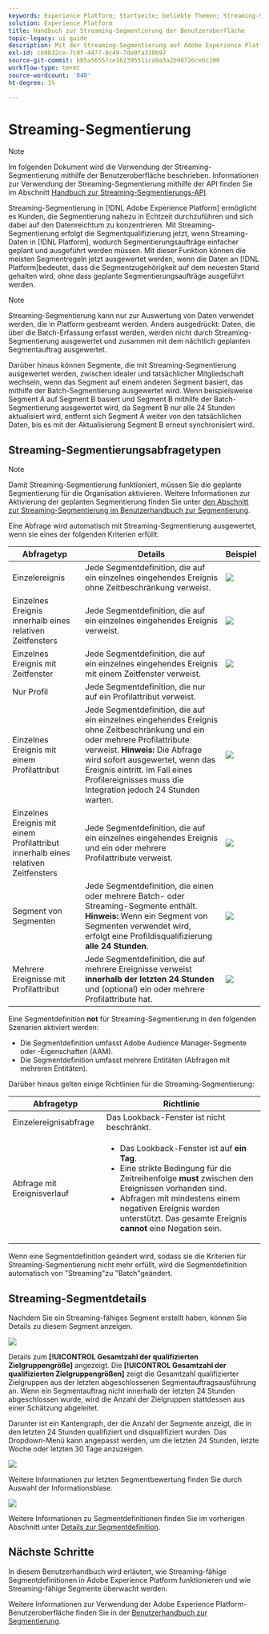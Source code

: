 ```yaml
---
keywords: Experience Platform; Startseite; beliebte Themen; Streaming-Segmentierung; Segmentierung; Segmentierungsdienst; Segmentierungsdienst; Benutzerhandbuch
solution: Experience Platform
title: Handbuch zur Streaming-Segmentierung der Benutzeroberfläche
topic-legacy: ui guide
description: Mit der Streaming-Segmentierung auf Adobe Experience Platform können Sie die Segmentierung nahezu in Echtzeit durchführen und sich dabei auf den Datenreichtum konzentrieren. Mit Streaming-Segmentierung erfolgt jetzt eine Segmentqualifizierung, wenn Daten in Platform landen. So wird die Notwendigkeit verringert, Segmentierungsaufträge zu planen und auszuführen. Mit dieser Funktion können die meisten Segmentregeln jetzt ausgewertet werden, wenn die Daten an Platform übergeben werden. Das bedeutet, dass die Segmentzugehörigkeit ohne Ausführung geplanter Segmentierungsaufträge auf dem neuesten Stand gehalten wird.
exl-id: cb9b32ce-7c0f-4477-8c49-7de0fa310b97
source-git-commit: bb5a56557ce162395511ca9a3a2b98726ce6c190
workflow-type: tm+mt
source-wordcount: '840'
ht-degree: 1%

---
```


# Streaming-Segmentierung

>[!NOTE]
>
>Im folgenden Dokument wird die Verwendung der Streaming-Segmentierung mithilfe der Benutzeroberfläche beschrieben. Informationen zur Verwendung der Streaming-Segmentierung mithilfe der API finden Sie im Abschnitt [Handbuch zur Streaming-Segmentierungs-API](../api/streaming-segmentation.md).

Streaming-Segmentierung in [!DNL Adobe Experience Platform] ermöglicht es Kunden, die Segmentierung nahezu in Echtzeit durchzuführen und sich dabei auf den Datenreichtum zu konzentrieren. Mit Streaming-Segmentierung erfolgt die Segmentqualifizierung jetzt, wenn Streaming-Daten in [!DNL Platform], wodurch Segmentierungsaufträge einfacher geplant und ausgeführt werden müssen. Mit dieser Funktion können die meisten Segmentregeln jetzt ausgewertet werden, wenn die Daten an [!DNL Platform]bedeutet, dass die Segmentzugehörigkeit auf dem neuesten Stand gehalten wird, ohne dass geplante Segmentierungsaufträge ausgeführt werden.

>[!NOTE]
>
>Streaming-Segmentierung kann nur zur Auswertung von Daten verwendet werden, die in Platform gestreamt werden. Anders ausgedrückt: Daten, die über die Batch-Erfassung erfasst werden, werden nicht durch Streaming-Segmentierung ausgewertet und zusammen mit dem nächtlich geplanten Segmentauftrag ausgewertet.
>
>Darüber hinaus können Segmente, die mit Streaming-Segmentierung ausgewertet werden, zwischen idealer und tatsächlicher Mitgliedschaft wechseln, wenn das Segment auf einem anderen Segment basiert, das mithilfe der Batch-Segmentierung ausgewertet wird. Wenn beispielsweise Segment A auf Segment B basiert und Segment B mithilfe der Batch-Segmentierung ausgewertet wird, da Segment B nur alle 24 Stunden aktualisiert wird, entfernt sich Segment A weiter von den tatsächlichen Daten, bis es mit der Aktualisierung Segment B erneut synchronisiert wird.

## Streaming-Segmentierungsabfragetypen

>[!NOTE]
>
>Damit Streaming-Segmentierung funktioniert, müssen Sie die geplante Segmentierung für die Organisation aktivieren. Weitere Informationen zur Aktivierung der geplanten Segmentierung finden Sie unter [den Abschnitt zur Streaming-Segmentierung im Benutzerhandbuch zur Segmentierung](./overview.md#scheduled-segmentation).

Eine Abfrage wird automatisch mit Streaming-Segmentierung ausgewertet, wenn sie eines der folgenden Kriterien erfüllt:

| Abfragetyp | Details | Beispiel |
| ---------- | ------- | ------- |
| Einzelereignis | Jede Segmentdefinition, die auf ein einzelnes eingehendes Ereignis ohne Zeitbeschränkung verweist. | ![](../images/ui/streaming-segmentation/incoming-hit.png) |
| Einzelnes Ereignis innerhalb eines relativen Zeitfensters | Jede Segmentdefinition, die auf ein einzelnes eingehendes Ereignis verweist. | ![](../images/ui/streaming-segmentation/relative-hit-success.png) |
| Einzelnes Ereignis mit Zeitfenster | Jede Segmentdefinition, die auf ein einzelnes eingehendes Ereignis mit einem Zeitfenster verweist. | ![](../images/ui/streaming-segmentation/historic-time-window.png) |
| Nur Profil | Jede Segmentdefinition, die nur auf ein Profilattribut verweist. |  |
| Einzelnes Ereignis mit einem Profilattribut | Jede Segmentdefinition, die auf ein einzelnes eingehendes Ereignis ohne Zeitbeschränkung und ein oder mehrere Profilattribute verweist. **Hinweis:** Die Abfrage wird sofort ausgewertet, wenn das Ereignis eintritt. Im Fall eines Profilereignisses muss die Integration jedoch 24 Stunden warten. | ![](../images/ui/streaming-segmentation/profile-hit.png) |
| Einzelnes Ereignis mit einem Profilattribut innerhalb eines relativen Zeitfensters | Jede Segmentdefinition, die auf ein einzelnes eingehendes Ereignis und ein oder mehrere Profilattribute verweist. | ![](../images/ui/streaming-segmentation/profile-relative-success.png) |
| Segment von Segmenten | Jede Segmentdefinition, die einen oder mehrere Batch- oder Streaming-Segmente enthält. **Hinweis:** Wenn ein Segment von Segmenten verwendet wird, erfolgt eine Profildisqualifizierung **alle 24 Stunden**. | ![](../images/ui/streaming-segmentation/two-batches.png) |
| Mehrere Ereignisse mit Profilattribut | Jede Segmentdefinition, die auf mehrere Ereignisse verweist **innerhalb der letzten 24 Stunden** und (optional) ein oder mehrere Profilattribute hat. | ![](../images/ui/streaming-segmentation/event-history-success.png) |

Eine Segmentdefinition **not** für Streaming-Segmentierung in den folgenden Szenarien aktiviert werden:

- Die Segmentdefinition umfasst Adobe Audience Manager-Segmente oder -Eigenschaften (AAM).
- Die Segmentdefinition umfasst mehrere Entitäten (Abfragen mit mehreren Entitäten).

Darüber hinaus gelten einige Richtlinien für die Streaming-Segmentierung:

| Abfragetyp | Richtlinie |
| ---------- | -------- |
| Einzelereignisabfrage | Das Lookback-Fenster ist nicht beschränkt. |
| Abfrage mit Ereignisverlauf | <ul><li>Das Lookback-Fenster ist auf **ein Tag**.</li><li>Eine strikte Bedingung für die Zeitreihenfolge **must** zwischen den Ereignissen vorhanden sind.</li><li>Abfragen mit mindestens einem negativen Ereignis werden unterstützt. Das gesamte Ereignis **cannot** eine Negation sein.</li></ul> |

Wenn eine Segmentdefinition geändert wird, sodass sie die Kriterien für Streaming-Segmentierung nicht mehr erfüllt, wird die Segmentdefinition automatisch von &quot;Streaming&quot;zu &quot;Batch&quot;geändert.

## Streaming-Segmentdetails

Nachdem Sie ein Streaming-fähiges Segment erstellt haben, können Sie Details zu diesem Segment anzeigen.

![](../images/ui/streaming-segmentation/monitoring-streaming-segment.png)

Details zum **[!UICONTROL Gesamtzahl der qualifizierten Zielgruppengröße]** angezeigt. Die **[!UICONTROL Gesamtzahl der qualifizierten Zielgruppengrößen]** zeigt die Gesamtzahl qualifizierter Zielgruppen aus der letzten abgeschlossenen Segmentauftragsausführung an. Wenn ein Segmentauftrag nicht innerhalb der letzten 24 Stunden abgeschlossen wurde, wird die Anzahl der Zielgruppen stattdessen aus einer Schätzung abgeleitet.

Darunter ist ein Kantengraph, der die Anzahl der Segmente anzeigt, die in den letzten 24 Stunden qualifiziert und disqualifiziert wurden. Das Dropdown-Menü kann angepasst werden, um die letzten 24 Stunden, letzte Woche oder letzten 30 Tage anzuzeigen.

![](../images/ui/streaming-segmentation/monitoring-streaming-segment-graph.png)

Weitere Informationen zur letzten Segmentbewertung finden Sie durch Auswahl der Informationsblase.

![](../images/ui/streaming-segmentation/info-bubble.png)

Weitere Informationen zu Segmentdefinitionen finden Sie im vorherigen Abschnitt unter [Details zur Segmentdefinition](#segment-details).

## Nächste Schritte

In diesem Benutzerhandbuch wird erläutert, wie Streaming-fähige Segmentdefinitionen in Adobe Experience Platform funktionieren und wie Streaming-fähige Segmente überwacht werden.

Weitere Informationen zur Verwendung der Adobe Experience Platform-Benutzeroberfläche finden Sie in der [Benutzerhandbuch zur Segmentierung](./overview.md).
